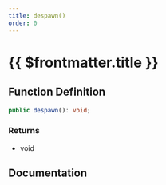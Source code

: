 ```yaml
---
title: despawn()
order: 0
---
```


# {{ $frontmatter.title }}

## Function Definition

```ts
public despawn(): void;
```

### Returns

* void

## Documentation

<!--@include: ./parts/despawn.md-->

